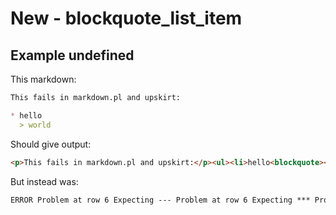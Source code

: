 # New - blockquote_list_item

## Example undefined

This markdown:

```markdown
This fails in markdown.pl and upskirt:

* hello
  > world

```

Should give output:

```html
<p>This fails in markdown.pl and upskirt:</p><ul><li>hello<blockquote><p>world</p></blockquote></li></ul>
```

But instead was:

```html
ERROR Problem at row 6 Expecting --- Problem at row 6 Expecting *** Problem at row 6 Expecting ___
```
